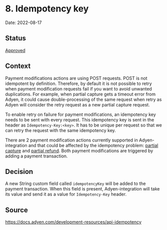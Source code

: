 # 8. Idempotency key

Date: 2022-08-17

## Status

[Approved](https://github.com/commercetools/commercetools-adyen-integration/pull/1000)

## Context
Payment modifications actions are using POST requests. POST is not idempotent by definition. Therefore, by default it is not possible to retry when payment modification requests fail if you want to avoid unwanted duplications. For example, when partial capture gets a timeout error from Adyen, it could cause double-processing of the same request when retry as Adyen will consider the retry request as a new partial capture request.

To enable retry on failure for payment modifications, an idempotency key needs to be sent with every request. This idempotency key is sent in the header as `Idempotency-Key:<key>`. It has to be unique per request so that we can retry the request with the same idempotency key.

There are 2 payment modification actions currently supported in Adyen-integration and that could be affected by the idempotency problem: [partial capture](../../extension/docs/ManualCapture.md) and [partial refund](../../extension/docs/Refund.md). Both payment modifications are triggered by adding a payment transaction.   

## Decision
A new String custom field called `idempotencyKey` will be added to the payment transaction. When this field is present, Adyen-integration will take its value and send it as a value for `Idempotency-Key` header. 

## Source
https://docs.adyen.com/development-resources/api-idempotency

